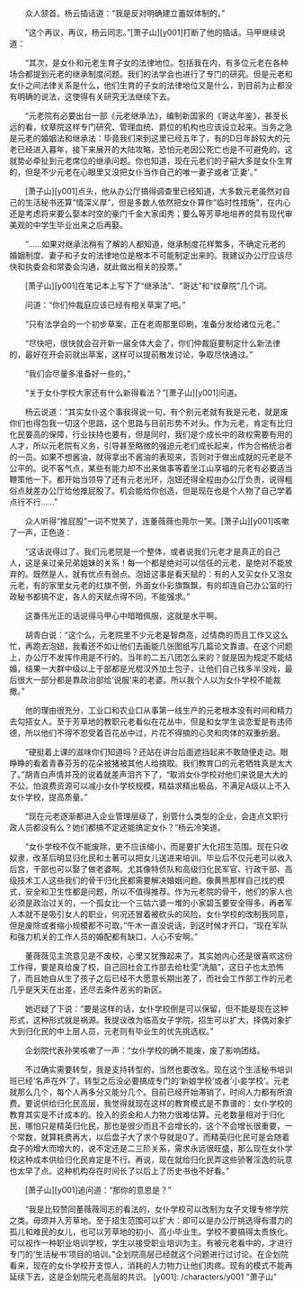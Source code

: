 　　众人颔首。杨云插话道：“我是反对明确建立蓄奴体制的。”

　　“这个再议，再议，杨云同志。”[萧子山][y001]打断了他的插话。马甲继续说道：

　　“其次，是女仆和元老生育子女的法律地位。包括我在内，有多位元老在各种场合都提到元老的继承制度问题。我们的法学会也进行了专门的研究。但是元老和女仆之间法律关系是什么，他们生育的子女的法律地位又是什么，到目前为止都没有明确的说法，这使得有关研究无法继续下去。

　　“元老院有必要出台一部《元老继承法》，编制新国家的《哥达年鉴》，甚至长远的看，纹章院这样专门研究、管理血统、爵位的机构也应该设立起来。当务之急是元老的婚姻法和继承法：毕竟我们来到这里已经五年了，有的D日年龄较大的元老已经进入暮年，接下来展开的大陆攻略，恐怕元老因公死亡也是不可避免的。这就势必牵扯到元老席位的继承问题。你也知道，现在元老们的子嗣大多是女仆生育的，但是不少元老在心眼里又没把女仆当作自己的唯一妻子或者‘正妻'。”

　　[萧子山][y001]点头，他从办公厅搞得调查里已经知道，大多数元老虽然对自己的生活秘书还算“情深义厚”，但是多数人依然把女仆算作“临时性措施”，在内心还是考虑将来要么娶本时空的豪门千金大家闺秀；要么等芳草地培养的具有现代审美观的中学生毕业出来之后再娶。

　　“……如果对继承法稍有了解的人都知道，继承制度花样繁多，不确定元老的婚姻制度、妻子和子女的法律地位是根本不可能制定出来的。我建议办公厅应该尽快和执委会和常委会沟通，就此做出相关的投票。”

　　[萧子山][y001]在笔记本上写下了“继承法”、“哥达”和“纹章院”几个词。

　　问道：“你们仲裁庭应该已经有相关草案了吧。”

　　“只有法学会的一个初步草案，正在老周那里印刷，准备分发给诸位元老。”

　　“尽快吧，很快就会召开新一届全体大会了，你们仲裁庭要制定什么新法律的，最好在开会前就出草案，这样可以提前散发讨论，争取尽快通过。”

　　“我们会尽量多准备好一些的。”

　　“关于女仆学校大家还有什么新得看法？”[萧子山][y001]问道。

　　杨云说道：“其实女仆这个事我得说一句，有个别元老就有我是元老，就是废你们也得包我一切这个思路，这个思路与目前形势不对头。作为元老，肯定有比归化民要高的保障，行业扶持也要有，但是同时，我们是个成长中的政权需要有用的人才，所以元老院有义务，引导甚至略微的强迫元老们成长起来，作为合格统治者的一员。如果不想酱油，就得拿出不酱油的表现来，否则对于做出成就的元老是不公平的。说不客气点，某些有能力却不出来做事等着坐江山享福的元老有必要适当鞭策他一下。都开始当领导了还有元老光环，泡妞还得全程由办公厅负责，说得粗俗点就差办公厅给他推屁股了。机会能给你创造，但是现在也是个人物了自己学着点行不行……”

　　众人听得“推屁股”一词不觉笑了，连董薇薇也莞尔一笑。[萧子山][y001]咳嗽了一声，正色道：

　　“这话说得过了。我们元老院是一个整体，或者说我们元老才是真正的自己人，这是亲过亲兄弟姐妹的关系！每一个都是绝对可以信任的元老，是绝对不能放弃的。既然是人，就有优点有弱点。泡妞这事是看天赋的：有的人又买女仆又泡女元老，有的家里女元老的红旗不倒，外面女仆彩旗飘飘，有的却连自己办公室的行政秘书都搞不定，各人的天赋点得不同，不能强求。”

　　这番伟光正的话说得马甲心中暗暗佩服，这就是水平啊。

　　胡青白说：“这个么，元老院里不少元老是智商高，过情商的而且工作又这么忙，再跑去泡妞，我看还不如让他们去画能几张图纸写几篇论文靠谱。在这个问题上，办公厅不发挥作用是不行的。当年的二五八团怎么来的？就是因为规定不能结婚，结果一大群中级以上干部都是光棍汉外加土包子，让他们自己找多半没戏，最后很大一部分都是靠政治部给‘说服’来的老婆。所以我个人以为女仆学校不能裁撤。”

　　他的理由很充分，工业口和农业口从事第一线生产的元老根本没有时间和精力去勾搭女人。至于芳草地的教职元老看似在花丛中，但是和女学生谈恋爱是有违师德，所以他们不得不忍受着百花丛中过，片花不得摘的心灵和肉体的双重折磨。

　　“硬挺着上课的滋味你们知道吗？还站在讲台后面遮挡起来不敢随便走动。眼睁睁的看着青春芬芳的花朵被猪被其他人给摘取。我们教育口的元老牺牲真是太大了。”胡青白声情并茂的说着就差声泪齐下了，“取消女仆学校对他们来说是大大的不公。怕浪费资源可以减小女仆学校规模，精益求精出极品，不满足A级以上不入女仆学校，提高质量。”

　　“现在元老逐渐都进入企业管理层级了，别管什么类型的企业，会连点文职行政人员都没有么？她们都搞不定还能搞定女仆？”杨云冷笑道。

　　“女仆学校不仅不能废除，更不应该缩小，而是要扩大化招生范围。现在只收奴隶，改革后明显归化民和土著可以把女儿送进来培训。毕业后不仅元老可以收入后宫，干部也可以娶了做老婆啊。尤其像特侦队和高级归化民军官、行政干部、高级技术工人这些我们的骨干归化民都需要解决婚姻问题。像黄熊那样自己找的模式，安全和卫生性都是问题，所以不值得推荐。作为元老院的骨干，他们的家人也必须是政治过关的，一个孤女比一个三姑六婆一堆的小家碧玉要安全得多，再者军人本就不是吸引女人的职业，何况还冒着被砍头的风险。女仆学校的改制我同意，但是废除或者缩小规模都不可取。”午木一直没说话，到这时候才开口，“现在军队和强力机关的工作人员的婚配都有缺口，人心不安啊。”

　　董薇薇见主流意见是不废校，心里又犹豫起来了。其实她内心还是很喜欢这份工作得，要是真给废了校，自己回社会工作部去给杜雯“洗脑”，这日子也太恐怖了，而且她自从生了孩子之后已经不大愿意长期出差了，而社会工作部工作的元老几乎是天天在出差，还尽去条件恶劣的新区。

　　她迟疑了下说：“要是这样的话，女仆学校倒是可以保留，但不能是现在这种形式，这种形式就是祸源。我提议改为临高女子学院，招生可以扩大，择偶对象扩大到归化民的中上层人员，元老则有毕业生的优先挑选权。”

　　企划院代表孙笑咳嗽了一声：“女仆学校的确不能废，废了影响团结。

　　不过确实需要转型，我是支持转型的，当然也要改名。现在这个生活秘书培训班已经‘名声在外’了。转型之后没必要搞成专门的‘新娘学校’或者‘小妾学校’。元老就那么几个，每个人再多分又能分几个。目前已经开始滞销了，时间人力都有所浪费。要说供给归化民高层，我觉得就现在这样的教育模式是不靠谱的：女仆学校的教育其实是不计成本的。投入的资金和人力物力很难估算。元老数量相对于归化民，哪怕只是精英归化民，那也是很少而且不会增长的，这个不会增长很重要，一个常数，就算耗费再大，以后盘子大了求个导就是0了。而精英归化民可是会随着盘子的增大而增大的，说不定还是二三阶关系，需求永远很旺盛，那么现在女仆学校这种成本供给归化民肯定是不行。再说，现在就给归化民弄这些骄奢淫逸的玩意也太早了点。这种机构存在时间长了以后上了历史书也不好看。”

　　[萧子山][y001]追问道：“那你的意思是？”

　　“我是比较赞同董薇薇同志的看法的，女仆学校可以改制为女子文理专修学院之类。毋须并入芳草地。至于招生范围可以扩大：即可以是办公厅挑选得有潜力的孤儿和难民的女儿，也可以芳草地的初小、高小毕业生。学校不要搞得太贵族化。可以视作一种职业培训学校，学生以接受职业培训为主。有被元老看中的，才进行专门的‘生活秘书’项目的培训。”企划院高层已经就这个问题进行过讨论。在企划院看来，现在的女仆学校开支惊人，消耗的人力物力让他们肉疼。现有的模式不能再延续下去，这是企划院元老高层的共识。
[y001]: /characters/y001 "萧子山"
